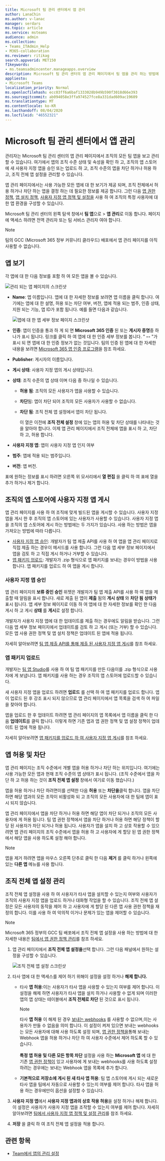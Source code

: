 ```yaml
---
title: Microsoft 팀 관리 센터에서 앱 관리
author: LanaChin
ms.author: v-lanac
manager: serdars
ms.topic: article
ms.service: msteams
audience: admin
ms.collection:
- Teams_ITAdmin_Help
- M365-collaboration
ms.reviewer: ritikag
search.appverid: MET150
f1keywords:
- ms.teamsadmincenter.manageapps.overview
description: Microsoft 팀 관리 센터의 앱 관리 페이지에서 팀 앱을 관리 하는 방법에 대해 알아봅니다.
appliesto:
- Microsoft Teams
localization_priority: Normal
ms.openlocfilehash: ecc03ff6a6baf1333028b949b590f3018d66e393
ms.sourcegitcommit: ab094058e3ffa974527fce8a331dad609ac19609
ms.translationtype: MT
ms.contentlocale: ko-KR
ms.lasthandoff: 08/04/2020
ms.locfileid: "46552321"
---
```

<a name="manage-your-apps-in-the-microsoft-teams-admin-center"></a>Microsoft 팀 관리 센터에서 앱 관리
======================================================

관리자는 Microsoft 팀 관리 센터의 앱 관리 페이지에서 조직의 모든 팀 앱을 보고 관리할 수 있습니다. 여기에서 앱의 조직 수준 상태 및 속성을 확인 하 고, 조직의 앱 스토어에 새 사용자 지정 앱을 승인 또는 업로드 하 고, 조직 수준의 앱을 차단 하거나 허용 하 고, 조직 전체 앱 설정을 관리할 수 있습니다.

앱 관리 페이지에서는 사용 가능한 모든 앱에 대 한 보기가 제공 되며, 조직 전체에서 허용 하거나 차단 하는 앱을 결정 하는 데 필요한 정보를 제공 합니다. 그런 다음 [앱 권한 정책](teams-app-permission-policies.md), [앱 설치 정책](teams-app-setup-policies.md), [사용자 지정 앱 정책 및 설정을](teams-custom-app-policies-and-settings.md) 사용 하 여 조직의 특정 사용자에 대 한 앱 환경을 구성할 수 있습니다.

Microsoft 팀 관리 센터의 왼쪽 탐색 창에서 **팀 앱**으로  >  **앱 관리**로 이동 합니다. 페이지에 액세스 하려면 전역 관리자 또는 팀 서비스 관리자 여야 합니다.

> [!NOTE]
> 팀의 GCC (Microsoft 365 정부 커뮤니티 클라우드) 배포에서 앱 관리 페이지를 아직 사용할 수 없습니다.

## <a name="view-apps"></a>앱 보기

각 앱에 대 한 다음 정보를 포함 하 여 모든 앱을 볼 수 있습니다.

![관리 되는 앱 페이지의 스크린샷](media/manage-apps.png)

- **Name**: 앱 이름입니다. 앱에 대 한 자세한 정보를 보려면 앱 이름을 클릭 합니다. 여기에는 앱에 대 한 설명, 허용 또는 차단 여부, 버전, 앱에 적용 되는 범주, 인증 상태, 지원 되는 기능, 앱 ID가 포함 됩니다. 예를 들면 다음과 같습니다.

  ![앱에 대 한 앱 세부 정보 페이지 스크린샷](media/manage-apps-app-details.png)
  
- **인증**: 앱이 인증을 통과 하 게 되 면 **Microsoft 365 인증** 된 또는 **게시자 증명**중 하나가 표시 됩니다. 링크를 클릭 하 여 앱에 대 한 인증 세부 정보를 봅니다. " **--** "가 표시 되 면 앱에 대 한 인증 정보가 없는 것입니다. 팀의 인증 된 앱에 대 한 자세한 내용을 보려면 [Microsoft 365 앱 인증 프로그램](https://docs.microsoft.com/teams-app-certification/all-apps)을 참조 하세요.  

- **Publisher**: 게시자의 이름입니다.
- **게시 상태**: 사용자 지정 앱의 게시 상태입니다.
- **상태**: 조직 수준의 앱 상태 이며 다음 중 하나일 수 있습니다.

    - **허용 됨**: 조직의 모든 사용자가 앱을 사용할 수 있습니다.
    
    - **차단**됨: 앱이 차단 되어 조직의 모든 사용자가 사용할 수 없습니다.
    
    - **차단 됨**: 조직 전체 앱 설정에서 앱이 차단 됩니다.
    
      이 열은 이전에 **조직 전체 설정** 창에 있는 앱의 허용 및 차단 상태를 나타내는 것을 알아야 합니다. 이제 앱 관리 페이지에서 조직 전체에 앱을 표시 하 고, 차단 하 고, 허용 합니다.

- **사용자 지정 앱**: 앱이 사용자 지정 앱 인지 여부

- **범주**: 앱에 적용 되는 범주입니다.

- **버전**: 앱 버전.

표에 원하는 정보를 표시 하려면 오른쪽 위 모서리에서 **열 편집** 을 클릭 하 여 표에 열을 추가 하거나 제거 합니다.

## <a name="publish-a-custom-app-to-your-organizations-app-store"></a>조직의 앱 스토어에 사용자 지정 앱 게시

앱 관리 페이지를 사용 하 여 조직에 맞게 빌드된 앱을 게시할 수 있습니다. 사용자 지정 앱을 게시 한 후 조직의 앱 스토어에 있는 사용자가 사용할 수 있습니다. 사용자 지정 앱을 조직의 앱 스토어에 게시 하는 방법에는 두 가지가 있습니다. 사용 하는 방법은 앱을 가져오는 방법에 따라 다릅니다.

- [사용자 지정 앱 승인](#approve-a-custom-app): 개발자가 팀 앱 제출 API를 사용 하 여 앱을 앱 관리 페이지로 직접 제출 하는 경우이 메서드를 사용 합니다. 그런 다음 앱 세부 정보 페이지에서 앱을 검토 하 고 직접 게시 하거나 거부할 수 있습니다.
- [앱 패키지 업로드](#upload-an-app-package): 개발자가 .zip 형식으로 앱 패키지를 보내는 경우이 방법을 사용 합니다. 앱 패키지를 업로드 하 여 앱을 게시 합니다.

###  <a name="approve-a-custom-app"></a>사용자 지정 앱 승인

앱 관리 페이지의 **보류 중인 승인** 위젯은 개발자가 팀 앱 제출 API를 사용 하 여 앱을 제출할 때 알림을 표시 합니다. 새로 제출 된 앱이 **제출** 됨의 **게시 상태** 와 **차단 됨** **상태가** 표시 됩니다. 앱 세부 정보 페이지로 이동 하 여 앱에 대 한 자세한 정보를 확인 한 다음 게시 하 고 게시 **상태** 를 **게시**로 설정 합니다.

개발자가 사용자 지정 앱에 대 한 업데이트를 제출 하는 경우에도 알림을 받습니다. 그런 다음 앱 세부 정보 페이지에서 업데이트를 검토 하 고 게시 (또는 거부) 할 수 있습니다. 모든 앱 사용 권한 정책 및 앱 설치 정책은 업데이트 된 앱에 적용 됩니다.

자세히 알아보려면 [팀 앱 제출 API를 통해 제출 된 사용자 지정 앱 게시](submit-approve-custom-apps.md)를 참조 하세요.

### <a name="upload-an-app-package"></a>앱 패키지 업로드

개발자는 [팀 앱 Studio](https://docs.microsoft.com/microsoftteams/platform/get-started/get-started-app-studio)를 사용 하 여 팀 앱 패키지를 만든 다음이를 .zip 형식으로 사용자에 게 보냅니다. 앱 패키지를 사용 하는 경우 조직의 앱 스토어에 업로드할 수 있습니다.

새 사용자 지정 앱을 업로드 하려면 **업로드** 를 선택 하 여 앱 패키지를 업로드 합니다. 앱이 업로드 된 후 강조 표시 되지 않으므로 앱 관리 페이지에서 앱 목록을 검색 하 여 파일을 찾아야 합니다.

앱을 업로드 한 후 업데이트 하려면 앱 관리 페이지의 앱 목록에서 앱 이름을 클릭 한 다음 **업데이트**를 클릭 합니다. 이렇게 하면 기존 앱과 앱 권한 정책 및 앱 설정 정책이 업데이트 된 앱에 적용 됩니다.

자세히 알아보려면 [앱 패키지를 업로드 하 여 사용자 지정 앱 게시](upload-custom-apps.md)를 참조 하세요.

## <a name="allow-and-block-apps"></a>앱 허용 및 차단

앱 관리 페이지는 조직 수준에서 개별 앱을 허용 하거나 차단 하는 위치입니다. 여기에는 사용 가능한 모든 앱과 현재 조직 수준의 앱 상태가 표시 됩니다. (조직 수준에서 앱을 차단 하 고 허용 하는 것이 **조직 전체 앱 설정** 창에서 여기로 이동 했습니다.)

앱을 허용 하거나 차단 하려면이를 선택한 다음 **허용** 또는 **차단을**클릭 합니다. 앱을 차단 하면 해당 앱과의 모든 조작이 비활성화 되 고 조직의 모든 사용자에 대 한 팀에 앱이 표시 되지 않습니다.

앱 관리 페이지에서 앱을 차단 하거나 허용 하면 해당 앱이 차단 되거나 조직의 모든 사용자에 게 허용 됩니다.  팀 앱 권한 정책에서 앱을 차단 하거나 허용 하면 해당 정책이 할당 된 사용자가 차단 되거나 허용 됩니다. 사용자가 앱을 설치 하 고 상호 작용할 수 있으려면 앱 관리 페이지의 조직 수준에서 앱을 허용 하 고 사용자에 게 할당 된 앱 권한 정책에서 해당 앱을 사용 하도록 설정 해야 합니다.

 > [!NOTE]
 > 앱을 제거 하려면 앱을 마우스 오른쪽 단추로 클릭 한 다음 **제거** 를 클릭 하거나 왼쪽에 있는 **다른 앱** 메뉴를 사용 합니다. 

## <a name="manage-org-wide-app-settings"></a>조직 전체 앱 설정 관리

조직 전체 앱 설정을 사용 하 여 사용자가 타사 앱을 설치할 수 있는지 여부와 사용자가 조직의 사용자 지정 앱을 업로드 하거나 대화형 작업을 할 수 있습니다. 조직 전체 앱 설정은 모든 사용자의 동작을 제어 하 고 사용자에 게 할당 된 다른 앱 사용 권한 정책을 재정의 합니다. 이를 사용 하 여 악의적 이거나 문제가 있는 앱을 제어할 수 있습니다.

> [!NOTE]
> Microsoft 365 정부의 GCC 팀 배포에서 조직 전체 앱 설정을 사용 하는 방법에 대 한 자세한 내용은 [팀에서 앱 권한 정책 관리](teams-app-permission-policies.md)를 참조 하세요.

1. 앱 관리 페이지에서 **조직 전체 앱 설정을**선택 합니다. 그런 다음 패널에서 원하는 설정을 구성할 수 있습니다.

    ![조직 전체 앱 설정 스크린샷](media/manage-apps-org-wide-app-settings.png)
    
2. 타사 앱에 대 한 액세스를 제어 하기 위해이 설정을 설정 하거나 **해제 합니다.**

    - 타사 **앱 허용**:이는 사용자가 타사 앱을 사용할 수 있는지 여부를 제어 합니다. 이 설정을 해제 하면 사용자가 타사 앱을 설치 하거나 사용할 수 없게 되며 이러한 앱의 앱 상태는 테이블에서 **조직 전체로 차단** 된 것으로 표시 됩니다.

        > [!NOTE]
        > 타사 **앱 허용** 이 해제 된 경우 [보내는 webhooks](https://docs.microsoft.com/microsoftteams/platform/webhooks-and-connectors/what-are-webhooks-and-connectors) 를 사용할 수 없으며,이는 사용자가 만들 수 없음을 의미 합니다. 이 설정이 켜져 있으면 보내는 webhooks는 모든 사용자에 대해 사용 하도록 설정 되며, [앱 권한 정책을](teams-app-permission-policies.md)통해 보내는 Webhook 앱을 허용 하거나 차단 하 여 사용자 수준에서 제어 하도록 할 수 있습니다. <br><br>**특정 앱 허용 및 다른 모든 항목 차단** 설정을 사용 하는 **Microsoft 앱** 에 대 한 기존 [앱 권한 정책이](teams-app-permission-policies.md) 있고 사용자에 게 보내는 webhooks를 사용 하도록 설정 하려는 경우에는 보내는 Webhook 앱을 목록에 추가 합니다.
    - **기본적으로 저장소에 게시 된 새 타사 앱 허용**: 팀 앱 스토어에 게시 되는 새로운 타사 앱을 팀에서 자동으로 사용할 수 있는지 여부를 제어 합니다. 타사 앱을 허용 하는 경우에만이 옵션을 설정할 수 있습니다.

3. **사용자 지정 앱**에서 **사용자 지정 앱과의 상호 작용 허용**을 설정 하거나 해제 합니다. 이 설정은 사용자가 사용자 지정 앱을 조작할 수 있는지 여부를 제어 합니다. 자세히 알아보려면 [팀에서 사용자 지정 앱 정책 및 설정 관리](teams-custom-app-policies-and-settings.md)를 참조 하세요.
4. **저장** 을 클릭 하 여 조직 전체 앱 설정을 적용 합니다.

## <a name="related-topics"></a>관련 항목

- [Team에서 앱의 관리 설정](admin-settings.md)
